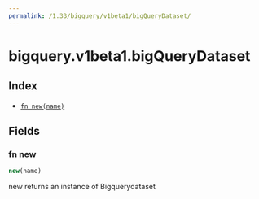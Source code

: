 ```yaml
---
permalink: /1.33/bigquery/v1beta1/bigQueryDataset/
---
```


# bigquery.v1beta1.bigQueryDataset



## Index

* [`fn new(name)`](#fn-new)

## Fields

### fn new

```ts
new(name)
```

new returns an instance of Bigquerydataset